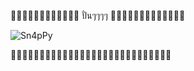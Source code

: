 🚴🚴🚴🚴🚴🚴🚴🚴🚴🚴🚴🚴 ปั่นๆๆๆๆ 🚴🚴🚴🚴🚴🚴🚴🚴🚴🚴🚴🚴🚴

![Sn4pPy](https://gifimage.net/wp-content/uploads/2017/02/Meme-GIF-Image-6.gif)


🚴🚴🚴🚴🚴🚴🚴🚴🚴🚴🚴🚴🚴🚴🚴🚴🚴🚴🚴🚴🚴🚴🚴🚴🚴🚴🚴🚴
